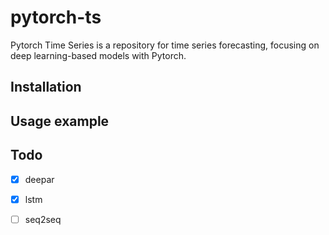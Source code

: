 # pytorch-ts
Pytorch Time Series is a repository for time series forecasting, 
focusing on deep learning-based models with Pytorch.

## Installation

## Usage example

## Todo 
- [x] deepar
- [x] lstm
- [ ] seq2seq


